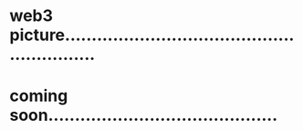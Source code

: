 # web3 picture...........................................................
# coming soon...........................................
